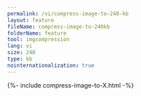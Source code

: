 ```yaml
---
permalink: /vi/compress-image-to-240-kb
layout: feature
fileName: compress-image-to-240kb
folderName: feature
tool: imgcompression
lang: vi
size: 240
type: kb
nointernationalization: true
---
```

{%- include compress-image-to-X.html -%}
      